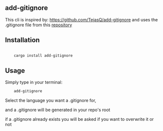 ## add-gitignore

This cli is inspired by: https://github.com/TejasQ/add-gitignore and uses the .gitignore file from this [repository](https://github.com/github/gitignore)

## Installation

```bash

    cargo install add-gitignore

```

## Usage

Simply type in your terminal: 

```bash 
    add-gitignore
```

Select the language you want a .gitignore for,



and a .gitignore will be generated in your repo's root


if a .gitignore already exists you will be asked if you want to overwrite it or not

